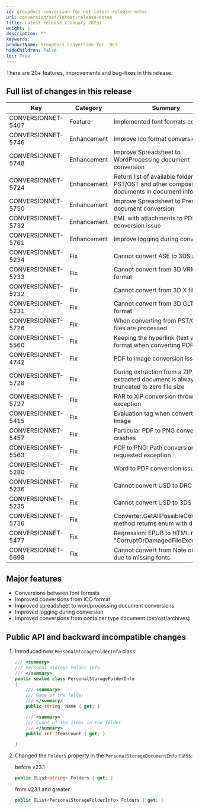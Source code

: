 ```yaml
---
id: groupdocs-conversion-for-net-latest-release-notes
url: conversion/net/latest-release-notes
title: Latest release (January 2023)
weight: 1
description: ""
keywords: 
productName: GroupDocs.Conversion for .NET
hideChildren: False
toc: True
---
```


There are 20+ features, improvements and bug-fixes in this release.

## Full list of changes in this release

| Key | Category | Summary |
| --- | --- | --- |
| CONVERSIONNET-5407 | Feature | Implemented font formats conversion |
| CONVERSIONNET-5746 | Enhancement | Improve Ico format conversion |
| CONVERSIONNET-5748 | Enhancement | Improve Spreadsheet to WordProcessing document conversion |
| CONVERSIONNET-5724 | Enhancement | Return list of available folders from PST/OST and other composite documents in document info class |
| CONVERSIONNET-5750 | Enhancement | Improve Spreadsheet to Presentation document conversion |
| CONVERSIONNET-5732 | Enhancement | EML with attachments to PDF conversion issue |
| CONVERSIONNET-5761 | Enhancement | Improve logging during conversion |
| CONVERSIONNET-5234 | Fix | Cannot convert ASE to 3DS and OBJ |
| CONVERSIONNET-5233 | Fix | Cannot convert from 3D VRML file format |
| CONVERSIONNET-5232 | Fix | Cannot convert from 3D X file format |
| CONVERSIONNET-5231 | Fix | Cannot convert from 3D GLTF file format |
| CONVERSIONNET-5726 | Fix | When converting from PST/OST no files are processed |
| CONVERSIONNET-5560 | Fix | Keeping the hyperlink (text with link) format when converting PDF to PPTX |
| CONVERSIONNET-4742 | Fix | PDF to image conversion issue |
| CONVERSIONNET-5728 | Fix | During extraction from a ZIP, last extracted document is always truncated to zero file size |
| CONVERSIONNET-5727 | Fix | RAR to XIP conversion throws exception |
| CONVERSIONNET-5415 | Fix | Evaluation tag when converting to Image |
| CONVERSIONNET-5457 | Fix | Particular PDF to PNG conversion crashes |
| CONVERSIONNET-5563 | Fix | PDF to PNG: Path conversion requested exception |
| CONVERSIONNET-5280 | Fix | Word to PDF conversion issue |
| CONVERSIONNET-5236 | Fix | Cannot convert USD to DRC |
| CONVERSIONNET-5235 | Fix | Cannot convert USD to 3DS |
| CONVERSIONNET-5736 | Fix | Converter.GetAllPossibleConversions method returns enum with duplicates |
| CONVERSIONNET-5477 | Fix | Regression: EPUB to HTML raises "CorruptOrDamagedFileException" |
| CONVERSIONNET-5698 | Fix | Cannot convert from Note on macOS due to missing fonts |

## Major features

* Conversions between font formats
* Improved conversions from ICO format
* Improved spreadsheet to wordprocessing document conversions
* Improved logging during conversion
* Improved conversions from container type document (pst/ost/archives)

## Public API and backward incompatible changes

1.  Introduced new `PersonalStorageFolderInfo` class:

    ```csharp
    /// <summary>
    /// Personal Storage Folder info
    /// </summary>
    public sealed class PersonalStorageFolderInfo
    {
        /// <summary>
        /// Name of the folder
        /// </summary>
        public string  Name { get; }

        /// <summary>
        /// Count of the items in the folder
        /// </summary>
        public int ItemsCount { get; }

    }
    ```

2.  Changed the `Folders` property  in the `PersonalStorageDocumentInfo` class:
    
    before v23.1

    ```csharp
    public IList<string> Folders { get; }
    ```

    from v23.1 and greater

    ```csharp
    public IList<PersonalStorageFolderInfo> Folders { get; }
    ```

